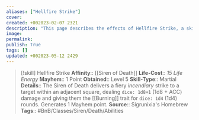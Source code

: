 ```yaml
---
aliases: ["Hellfire Strike"]
cover: 
created: +002023-02-07 2321
description: "This page describes the effects of Hellfire Strike, a skill for the homebrew skilltree Siren of Death for the Bunkers and Badasses TTRPG."
image: 
permalink: 
publish: True
tags: []
updated: +002023-05-12 2429
---
```


> [!skill] Hellfire Strike
> **Affinity**:: [[Siren of Death]]
> **Life-Cost**:: *15 Life Energy*
> **Mayhem**:: 1 Point
> **Obtained**:: Level 5
> **Skill-Type**:: Martial
> **Details**:: The Siren of Death delivers a fiery *incendiary* strike to a target within an adjacent square, dealing `dice: 1d8+1` (1d8 + ACC) damage and giving them the [[Burning]] trait for `dice: 1d4` (1d4) rounds. Generates 1 Mayhem point.
> **Source**:: Sigrunixia's Homebrew
> **Tags**:: #BnB/Classes/Siren/Death/Abilities
